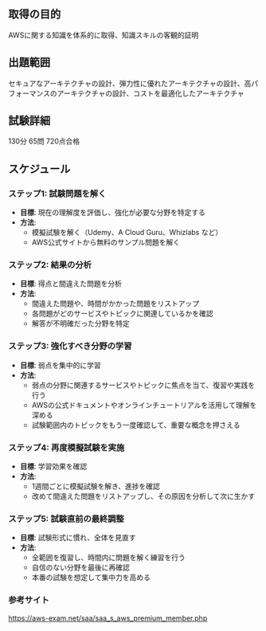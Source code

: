 ## 取得の目的
AWSに関する知識を体系的に取得、知識スキルの客観的証明

## 出題範囲
セキュアなアーキテクチャの設計、弾力性に優れたアーキテクチャの設計、高パフォーマンスのアーキテクチャの設計、コストを最適化したアーキテクチャ

## 試験詳細
130分
65問
720点合格

## スケジュール
### ステップ1: 試験問題を解く
- **目標**: 現在の理解度を評価し、強化が必要な分野を特定する
- **方法**:
  - 模擬試験を解く（Udemy、A Cloud Guru、Whizlabs など）
  - AWS公式サイトから無料のサンプル問題を解く

### ステップ2: 結果の分析
- **目標**: 得点と間違えた問題を分析
- **方法**:
  - 間違えた問題や、時間がかかった問題をリストアップ
  - 各問題がどのサービスやトピックに関連しているかを確認
  - 解答が不明確だった分野を特定

### ステップ3: 強化すべき分野の学習
- **目標**: 弱点を集中的に学習
- **方法**:
  - 弱点の分野に関連するサービスやトピックに焦点を当て、復習や実践を行う
  - AWSの公式ドキュメントやオンラインチュートリアルを活用して理解を深める
  - 試験範囲内のトピックをもう一度確認して、重要な概念を押さえる

### ステップ4: 再度模擬試験を実施
- **目標**: 学習効果を確認
- **方法**:
  - 1週間ごとに模擬試験を解き、進捗を確認
  - 改めて間違えた問題をリストアップし、その原因を分析して次に生かす

### ステップ5: 試験直前の最終調整
- **目標**: 試験形式に慣れ、全体を見直す
- **方法**:
  - 全範囲を復習し、時間内に問題を解く練習を行う
  - 自信のない分野を最後に再確認
  - 本番の試験を想定して集中力を高める
### 参考サイト
https://aws-exam.net/saa/saa_s_aws_premium_member.php